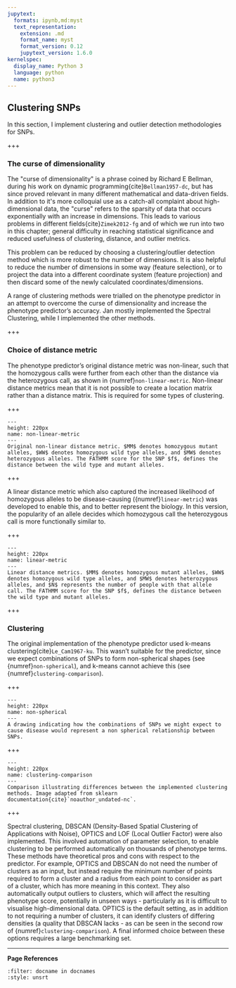 ```yaml
---
jupytext:
  formats: ipynb,md:myst
  text_representation:
    extension: .md
    format_name: myst
    format_version: 0.12
    jupytext_version: 1.6.0
kernelspec:
  display_name: Python 3
  language: python
  name: python3
---
```


## Clustering SNPs

[//]: # (TODO: Write this section)

In this section, I implement clustering and outlier detection methodologies for SNPs.

+++

### The curse of dimensionality
The "curse of dimensionality" is a phrase coined by Richard E Bellman, during his work on dynamic programming{cite}`Bellman1957-dc`, but has since proved relevant in many different mathematical and data-driven fields. In addition to it's more colloquial use as a catch-all complaint about high-dimensional data, the "curse" refers to the sparsity of data that occurs exponentially with an increase in dimensions. This leads to various problems in different fields{cite}`Zimek2012-fg` and of which we run into two in this chapter; general difficulty in reaching statistical significance and reduced usefulness of clustering, distance, and outlier metrics.

This problem can be reduced by choosing a clustering/outlier detection method which is more robust to the number of dimensions. It is also helpful to reduce the number of dimensions in some way (feature selection), or to project the data into a different coordinate system (feature projection) and then discard some of the newly calculated coordinates/dimensions.

A range of clustering methods were trialled on the phenotype predictor in an attempt to overcome the curse of dimensionality and increase the phenotype predictor’s accuracy. Jan mostly implemented the Spectral Clustering, while I implemented the other methods.

+++

### Choice of distance metric
The phenotype predictor’s original distance metric was non-linear, such that the homozygous calls were further from each other than the distance via the heterozygous call, as shown in {numref}`non-linear-metric`. Non-linear distance metrics mean that it is not possible to create a location matrix rather than a distance matrix. This is required for some types of clustering.

+++

```{figure} ../images/nonlinear_metric.png
---
height: 220px
name: non-linear-metric
---
Original non-linear distance metric. $MM$ denotes homozygous mutant alleles, $WW$ denotes homozygous wild type alleles, and $MW$ denotes heterozygous alleles. The FATHMM score for the SNP $f$, defines the distance between the wild type and mutant alleles.
```

+++

A linear distance metric which also captured the increased likelihood of homozygous alleles to be disease-causing ({numref}`linear-metric`) was developed to enable this, and to better represent the biology. In this version, the popularity of an allele decides which homozygous call the heterozygous call is more functionally similar to.

+++

```{figure} ../images/linear_metric.png
---
height: 220px
name: linear-metric
---
Linear distance metrics. $MM$ denotes homozygous mutant alleles, $WW$ denotes homozygous wild type alleles, and $MW$ denotes heterozygous alleles, and $N$ represents the number of people with that allele call. The FATHMM score for the SNP $f$, defines the distance between the wild type and mutant alleles. 
```

+++

### Clustering
The original implementation of the phenotype predictor used k-means clustering{cite}`Le_Cam1967-ku`. This wasn’t suitable for the predictor, since we expect combinations of SNPs to form non-spherical shapes (see {numref}`non-spherical`), and k-means cannot achieve this (see {numref}`clustering-comparison`).

+++

```{figure} ../images/clustering_snps.png
---
height: 220px
name: non-spherical
---
A drawing indicating how the combinations of SNPs we might expect to cause disease would represent a non spherical relationship between SNPs. 
```

+++

```{figure} ../images/clustering_comparison.png
---
height: 220px
name: clustering-comparison
---
Comparison illustrating differences between the implemented clustering methods. Image adapted from sklearn documentation{cite}`noauthor_undated-nc`.
```

+++

Spectral clustering, DBSCAN (Density-Based Spatial Clustering of Applications with Noise), OPTICS and LOF (Local Outlier Factor) were also implemented. This involved automation of parameter selection, to enable clustering to be performed automatically on thousands of phenotype terms. These methods have theoretical pros and cons with respect to the predictor. For example, OPTICS and DBSCAN do not need the number of clusters as an input, but instead require the minimum number of points required to form a cluster and a radius from each point to consider as part of a cluster, which has more meaning in this context. They also automatically output outliers to clusters, which will affect the resulting phenotype score, potentially in unseen ways - particularly as it is difficult to visualise high-dimensional data. OPTICS is the default setting, as in addition to not requiring a number of clusters, it can identify clusters of differing densities (a quality that DBSCAN lacks - as can be seen in the second row of {numref}`clustering-comparison`). A final informed choice between these options requires a large benchmarking set.


---
**Page References**

```{bibliography} /_bibliography/references.bib
:filter: docname in docnames
:style: unsrt
```
